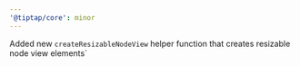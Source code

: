 ```yaml
---
'@tiptap/core': minor
---
```


Added new `createResizableNodeView` helper function that creates resizable node view elements`
